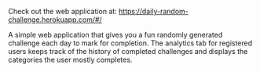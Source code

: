 Check out the web application at: 
https://daily-random-challenge.herokuapp.com/#/

A simple web application that gives you a fun randomly generated challenge each day to mark for completion. 
The analytics tab for registered users keeps track of the history of completed challenges and displays the categories the user mostly completes.
